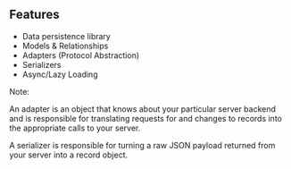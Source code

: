 ##  Features

* Data persistence library
* Models & Relationships
* Adapters (Protocol Abstraction)
* Serializers
* Async/Lazy Loading

Note:

An adapter is an object that knows about your particular server backend and is responsible for translating requests for and changes to records into the appropriate calls to your server.

A serializer is responsible for turning a raw JSON payload returned from your server into a record object.